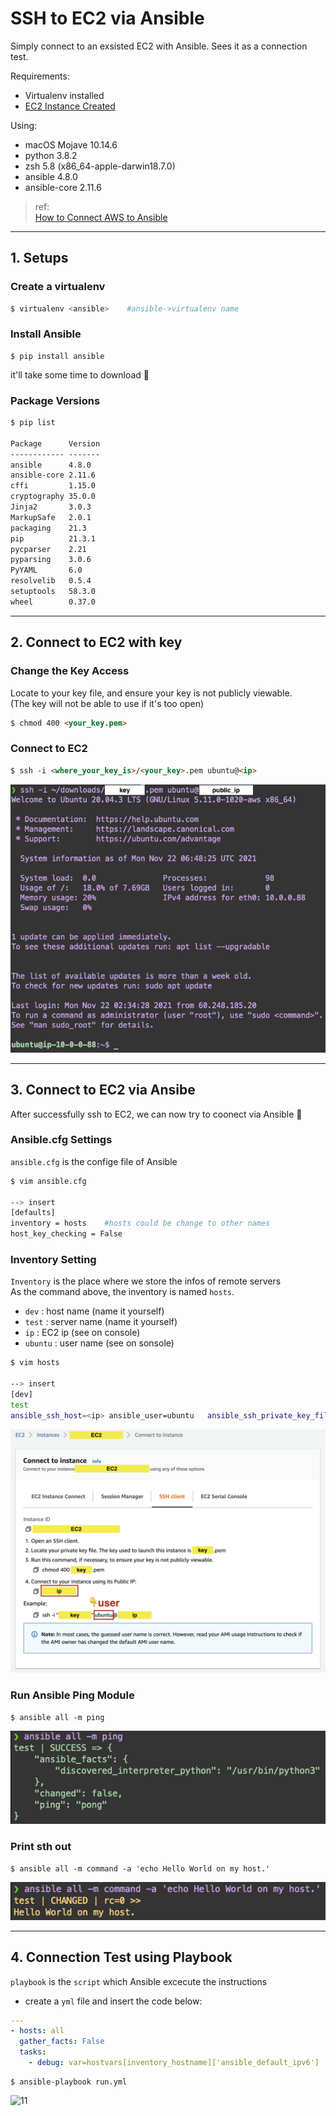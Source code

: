 # SSH to EC2 via Ansible 
Simply connect to an exsisted EC2 with Ansible. Sees it as a connection test.

Requirements:
- Virtualenv installed
- [EC2 Instance Created](https://github.com/alliehayashi/Tutorials/blob/master/0-create-aws-ec2.md)
  
Using: 
- macOS Mojave 10.14.6
- python 3.8.2
- zsh 5.8 (x86_64-apple-darwin18.7.0)
- ansible 4.8.0
- ansible-core 2.11.6

>ref:  
[How to Connect AWS to Ansible](https://networknuts.net/how-to-connect-aws-to-ansible/)  

---
## 1. Setups
### Create a virtualenv 
```bash
$ virtualenv <ansible>    #ansible->virtualenv name
```
### Install Ansible
```
$ pip install ansible 
```
it'll take some time to download 🌝
### Package Versions
```markdown
$ pip list
  
Package      Version
------------ -------
ansible      4.8.0
ansible-core 2.11.6
cffi         1.15.0
cryptography 35.0.0
Jinja2       3.0.3
MarkupSafe   2.0.1
packaging    21.3
pip          21.3.1
pycparser    2.21
pyparsing    3.0.6
PyYAML       6.0
resolvelib   0.5.4
setuptools   58.3.0
wheel        0.37.0
```
---
## 2. Connect to EC2 with key
### Change the Key Access
Locate to your key file, and ensure your key is not publicly viewable.   
(The key will not be able to use if it's too open)
```markdown
$ chmod 400 <your_key.pem>
```
### Connect to EC2
```markdown
$ ssh -i <where_your_key_is>/<your_key>.pem ubuntu@<ip>
```
![4](https://github.com/alliehayashi/Markdown_Pictures/raw/master/ansible/04-ssh%20-i%20~:downloads:allie_ec2.pem%20ubuntu%4018.170.55.26.png)  


---
## 3. Connect to EC2 via Ansibe
After successfully ssh to EC2, we can now try to coonect via Ansible 🥳
### Ansible.cfg Settings
`ansible.cfg` is the confige file of Ansible
```bash
$ vim ansible.cfg  
  
--> insert   
[defaults]
inventory = hosts    #hosts could be change to other names
host_key_checking = False    
```
### Inventory Setting
`Inventory` is the place where we store the infos of remote servers  
As the command above, the inventory is named `hosts`.   
- `dev` : host name (name it yourself)
- `test` : server name (name it yourself)
- `ip` : EC2 ip (see on console)
- `ubuntu` : user name (see on sonsole)
```bash
$ vim hosts  

--> insert   
[dev] 
test  
ansible_ssh_host=<ip> ansible_user=ubuntu   ansible_ssh_private_key_file=<where_your_key_is>/<your_key>.pem
```
![9](https://github.com/alliehayashi/Markdown_Pictures/raw/master/ansible/09-ec2-connect.png)

### Run Ansible Ping Module
```
$ ansible all -m ping
```
![10](https://github.com/alliehayashi/Markdown_Pictures/raw/master/ansible/10-ansible-all-m-ping.png)

### Print sth out
```
$ ansible all -m command -a 'echo Hello World on my host.'
```
![3](https://github.com/alliehayashi/Markdown_Pictures/raw/master/ansible/03-ansible%20all%20-m%20command%20-a%20'echo%20Hello%20World%20on%20my%20host.'.png)

---
## 4. Connection Test using Playbook 
`playbook` is the `script` which Ansible excecute the instructions
- create a `yml` file and insert the code below:
```yml
---
- hosts: all
  gather_facts: False
  tasks:
    - debug: var=hostvars[inventory_hostname]['ansible_default_ipv6']
```
```
$ ansible-playbook run.yml
```
![11]()